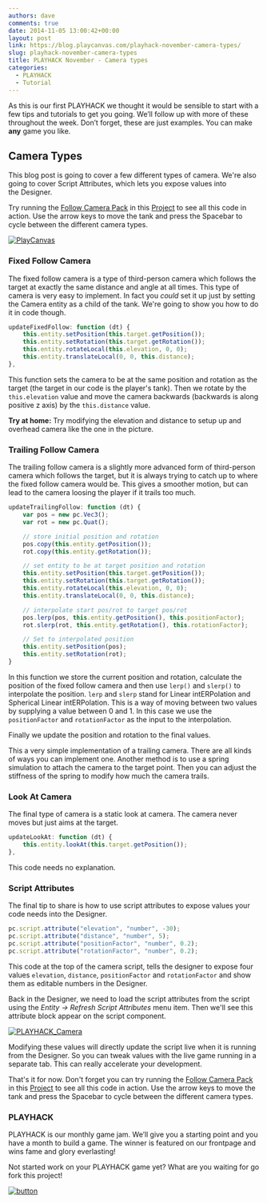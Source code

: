 ```yaml
---
authors: dave
comments: true
date: 2014-11-05 13:00:42+00:00
layout: post
link: https://blog.playcanvas.com/playhack-november-camera-types/
slug: playhack-november-camera-types
title: PLAYHACK November - Camera types
categories:
  - PLAYHACK
  - Tutorial
---
```


As this is our first PLAYHACK we thought it would be sensible to start with a few tips and tutorials to get you going. We’ll follow up with more of these throughout the week. Don’t forget, these are just examples. You can make **any** game you like.

## Camera Types

This blog post is going to cover a few different types of camera. We're also going to cover Script Attributes, which lets you expose values into the Designer.

Try running the [Follow Camera Pack](https://playcanvas.com/editor/scene/343245) in this [Project](https://playcanvas.com/project/331849/overview/playhacknov) to see all this code in action. Use the arrow keys to move the tank and press the Spacebar to cycle between the different camera types.

[![PlayCanvas](/img/playhack-tank.jpg)](/img/playhack-tank.jpg)

### Fixed Follow Camera

The fixed follow camera is a type of third-person camera which follows the target at exactly the same distance and angle at all times. This type of camera is very easy to implement. In fact you *could* set it up just by setting the Camera entity as a child of the tank. We're going to show you how to do it in code though.

```javascript
updateFixedFollow: function (dt) {
    this.entity.setPosition(this.target.getPosition());
    this.entity.setRotation(this.target.getRotation());
    this.entity.rotateLocal(this.elevation, 0, 0);
    this.entity.translateLocal(0, 0, this.distance);
},
```

This function sets the camera to be at the same position and rotation as the target (the target in our code is the player's tank). Then we rotate by the `this.elevation` value and move the camera backwards (backwards is along positive z axis) by the `this.distance` value.

**Try at home:** Try modifying the elevation and distance to setup up and overhead camera like the one in the picture.

### Trailing Follow Camera

The trailing follow camera is a slightly more advanced form of third-person camera which follows the target, but it is always trying to catch up to where the fixed follow camera would be. This gives a smoother motion, but can lead to the camera loosing the player if it trails too much.

```javascript
updateTrailingFollow: function (dt) {
    var pos = new pc.Vec3();
    var rot = new pc.Quat();

    // store initial position and rotation
    pos.copy(this.entity.getPosition());
    rot.copy(this.entity.getRotation());

    // set entity to be at target position and rotation
    this.entity.setPosition(this.target.getPosition());
    this.entity.setRotation(this.target.getRotation());
    this.entity.rotateLocal(this.elevation, 0, 0);
    this.entity.translateLocal(0, 0, this.distance);

    // interpolate start pos/rot to target pos/rot
    pos.lerp(pos, this.entity.getPosition(), this.positionFactor);
    rot.slerp(rot, this.entity.getRotation(), this.rotationFactor);

    // Set to interpolated position
    this.entity.setPosition(pos);
    this.entity.setRotation(rot);
}
```

In this function we store the current position and rotation, calculate the position of the fixed follow camera and then use `lerp()` and `slerp()` to interpolate the position. `lerp` and `slerp` stand for Linear intERPolation and Spherical Linear intERPolation. This is a way of moving between two values by supplying a value between 0 and 1. In this case we use the `positionFactor` and `rotationFactor` as the input to the interpolation.

Finally we update the position and rotation to the final values.

This a very simple implementation of a trailing camera. There are all kinds of ways you can implement one. Another method is to use a spring simulation to attach the camera to the target point. Then you can adjust the stiffness of the spring to modify how much the camera trails.

### Look At Camera

The final type of camera is a static look at camera. The camera never moves but just aims at the target.

```javascript
updateLookAt: function (dt) {
    this.entity.lookAt(this.target.getPosition());
},
```

This code needs no explanation.

### Script Attributes

The final tip to share is how to use script attributes to expose values your code needs into the Designer.

```javascript
pc.script.attribute("elevation", "number", -30);
pc.script.attribute("distance", "number", 5);
pc.script.attribute("positionFactor", "number", 0.2);
pc.script.attribute("rotationFactor", "number", 0.2);
```

This code at the top of the camera script, tells the designer to expose four values `elevation`, `distance`, `positionFactor` and `rotationFactor` and show them as editable numbers in the Designer.

Back in the Designer, we need to load the script attributes from the script using the *Entity -> Refresh Script Attributes* menu item. Then we'll see this attribute block appear on the script component.

[![PLAYHACK_Camera](/img/PLAYHACK_Camera.jpg)](/img/PLAYHACK_Camera.jpg)

Modifying these values will directly update the script live when it is running from the Designer. So you can tweak values with the live game running in a separate tab. This can really accelerate your development.

That's it for now. Don't forget you can try running the [Follow Camera Pack](https://playcanvas.com/editor/scene/343245) in this [Project](https://playcanvas.com/project/331849/overview/playhacknov) to see all this code in action. Use the arrow keys to move the tank and press the Spacebar to cycle between the different camera types.

### PLAYHACK

PLAYHACK is our monthly game jam. We’ll give you a starting point and you have a month to build a game. The winner is featured on our frontpage and wins fame and glory everlasting!

Not started work on your PLAYHACK game yet? What are you waiting for go fork this project!

[![button](/img/button-1.png)](https://playcanvas.com/project/331485/overview/playhack-nov-14)
